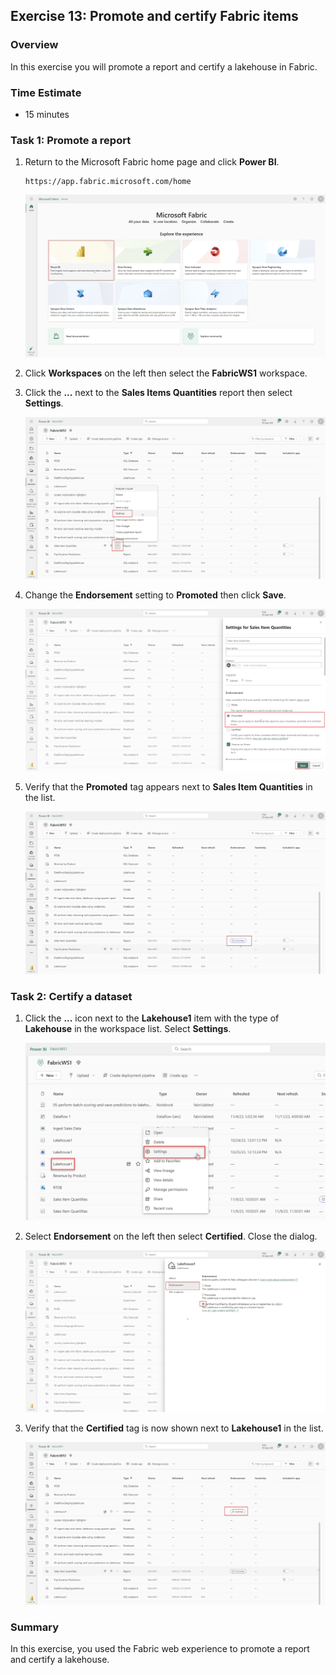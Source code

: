 ## Exercise 13: Promote and certify Fabric items

### Overview

In this exercise you will promote a report and certify a lakehouse in Fabric.
 
### Time Estimate

- 15 minutes

### Task 1: Promote a report

1. Return to the Microsoft Fabric home page and click **Power BI**.

    ```
    https://app.fabric.microsoft.com/home
    ```

    ![](Exercise13Images/media/Lab15_Image1.png)

2. Click **Workspaces** on the left then select the **FabricWS1** workspace.

3. Click the **...** next to the **Sales Items Quantities** report then select **Settings**. 

    ![](Exercise13Images/media/Lab15_Image2.png)

6. Change the **Endorsement** setting to **Promoted** then click **Save**.

    ![](Exercise13Images/media/Lab15_Image3.png)

7. Verify that the **Promoted** tag appears next to **Sales Item Quantities** in the list. 

    ![](Exercise13Images/media/Lab15_Image4.png)

### Task 2: Certify a dataset

1. Click the **...** icon next to the **Lakehouse1** item with the type of **Lakehouse** in the workspace list. Select **Settings**. 

    ![](Exercise13Images/media/Lab15_Image5.png)

2. Select **Endorsement** on the left then select **Certified**. Close the dialog. 

    ![](Exercise13Images/media/Lab15_Image6.png)

3. Verify that the **Certified** tag is now shown next to **Lakehouse1** in the list. 

    ![](Exercise13Images/media/Lab15_Image7.png)

### Summary

In this exercise, you used the Fabric web experience to promote a report and certify a lakehouse. 